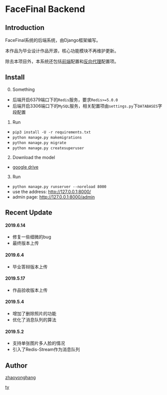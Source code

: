 # FaceFinal Backend

## Introduction
FaceFinal系统的后端系统，由Django框架编写。

本作品为毕业设计作品开源，核心功能模块不再维护更新。

除去本项目外，本系统还包括[前端](https://github.com/PPPokerFace/FaceVue)配置和[反向代理](https://github.com/PPPokerFace/FaceCaddy)配置项。

## Install 

0. Something
- 后端开启6379端口下的`Redis`服务，要求`Redis>=5.0.0`
- 后端开启3306端口下的`MySQL`服务，相关配置项由`settings.py`下`DATABASES`字段配置

1. Run
- `pip3 install -U -r requirements.txt` 
- `python manage.py makemigrations`
- `python manage.py migrate`
- `python manage.py createsuperuser`

2. Download the model 
- [google drive](https://drive.google.com/open?id=1KWzI2R1mXGnF6e2TVEKdhVFQuEkXkKzD)

3. Run
- `python manage.py runserver --noreload 8000`
- use the address: http://127.0.0.1:8000/
- admin page: http://127.0.0.1:8000/admin


## Recent Update
#### 2019.6.14
- 修复一些细微的bug
- 最终版本上传

#### 2019.6.4
- 毕业答辩版本上传

#### 2019.5.17
- 作品验收版本上传

#### 2019.5.4
- 增加了删除照片的功能
- 优化了消息队列的算法

#### 2019.5.2
- 支持单张图片多人脸的情况
- 引入了Redis-Stream作为消息队列

## Author
[zhaoyonghang](https://github.com/zhaoyonghang)

[ty](https://github.com/tyIceStream)